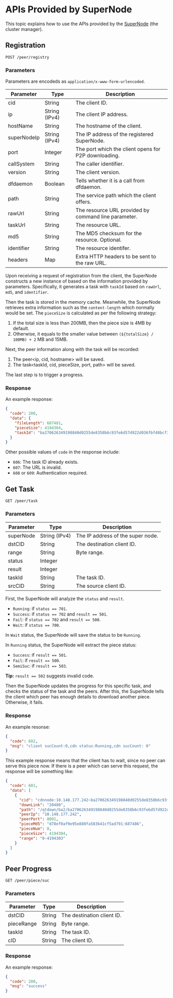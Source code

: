 # APIs Provided by SuperNode

This topic explains how to use the APIs provided by the [SuperNode](overview/terminology.md) (the cluster manager).

## Registration

```
POST /peer/registry
```

### Parameters

Parameters are encodeds as `application/x-www-form-urlencoded`.

| Parameter | Type | Description |
|---|---|---|
| cid | String | The client ID. |
| ip | String (IPv4) | The client IP address. |
| hostName | String | The hostname of the client. |
| superNodeIp | String (IPv4) | The IP address of the registered SuperNode. |
| port | Integer | The port which the client opens for P2P downloading. |
| callSystem | String | The caller identifier. |
| version | String | The client version. |
| dfdaemon | Boolean | Tells whether it is a call from dfdaemon. |
| path | String | The service path which the client offers. |
| rawUrl | String | The resource URL provided by command line parameter. |
| taskUrl | String | The resource URL. |
| md5 | String | The MD5 checksum for the resource. Optional. |
| identifier | String | The resource identifer. |
| headers | Map | Extra HTTP headers to be sent to the raw URL. |

Upon receiving a request of registration from the client, the SuperNode constructs a new instance of based on the information provided by parameters. Specifically, it generates a task with `taskId` based on `rawUrl`, `md5`, and `identifier`.

Then the task is stored in the memory cache. Meanwhile, the SuperNode retrieves extra information such as the `content-length` which normally would be set. The `pieceSize` is calculated as per the following strategy:

1. If the total size is less than 200MB, then the piece size is 4MB by default.
2. Otherwise, it equals to the smaller value between `(${totalSize} / 100MB) + 2` MB and 15MB.

Next, the peer information along with the task will be recorded:

1. The peer<ip, cid, hostname> will be saved.
2. The task<taskId, cid, pieceSize, port, path> will be saved.

The last step is to trigger a progress.

### Response

An example response:

```json
{
  "code": 200,
  "data": {
    "fileLength": 687481,
    "pieceSize": 4194304,
    "taskId": "ba270626349198840d0255de8358b6c93fe6d57d922d036fbf40bcf3499f44a8"
  }
}
```

Other possible values of `code` in the response include:

- `606`: The task ID already exists.
- `607`: The URL is invalid.
- `608` or `609`: Authentication required.

## Get Task

```
GET /peer/task
```

### Parameters

| Parameter | Type | Description |
|---|---|---|
| superNode | String (IPv4) | The IP address of the super node. |
| dstCID | String | The destination client ID. |
| range | String | Byte range. |
| status | Integer |  |
| result | Integer |  |
| taskId | String | The task ID. |
| srcCID | String | The source client ID. |

First, the SuperNode will analyze the `status` and `result`.

- `Running`: if `status == 701`.
- `Success`: if `status == 702` and `result == 501`.
- `Fail`: if `status == 702` and `result == 500`.
- `Wait`: if `status == 700`.

In `Wait` status, the SuperNode will save the status to be `Running`.

In `Running` status, the SuperNode will extract the piece status:

- `Success`: if `result == 501`.
- `Fail`: if `result == 500`.
- `SemiSuc`: if `result == 503`.

**Tip:** `result == 502` suggests invalid code.

Then the SuperNode updates the progress for this specific task, and checks the status of  the task and the peers. After this, the SuperNode tells the client which peer has enough details to download another piece. Otherwise, it fails.

### Response

An example resonse:

```json
{
  "code": 602,
  "msg": "client sucCount:0,cdn status:Running,cdn sucCount: 0"
}
```

This example response means that the client has to wait, since no peer can serve this piece now. If there is a peer which can serve this request, the response will be something like:

```json
{
  "code": 601,
  "data": [
    {
      "cid": "cdnnode:10.148.177.242~ba270626349198840d0255de8358b6c93fe6d57d922d036fbf40bcf3499f44a8",
      "downLink": "20480",
      "path": "/qtdown/ba2/ba270626349198840d0255de8358b6c93fe6d57d922d036fbf40bcf3499f44a8",
      "peerIp": "10.148.177.242",
      "peerPort": 8001,
      "pieceMd5": "d78ef0af9e95e880fa583b41cf5ad791:687486",
      "pieceNum": 0,
      "pieceSize": 4194304,
      "range": "0-4194303"
    }
  ]
}
```

## Peer Progress

```
GET /peer/piece/suc
```

### Parameters

| Parameter | Type | Description |
|---|---|---|
| dstCID | String | The destination client ID. |
| pieceRange | String | Byte range. |
| taskId | String | The task ID. |
| cID | String | The client ID. |

### Response

An example response:

```json
{
  "code": 200,
  "msg": "success"
}
```